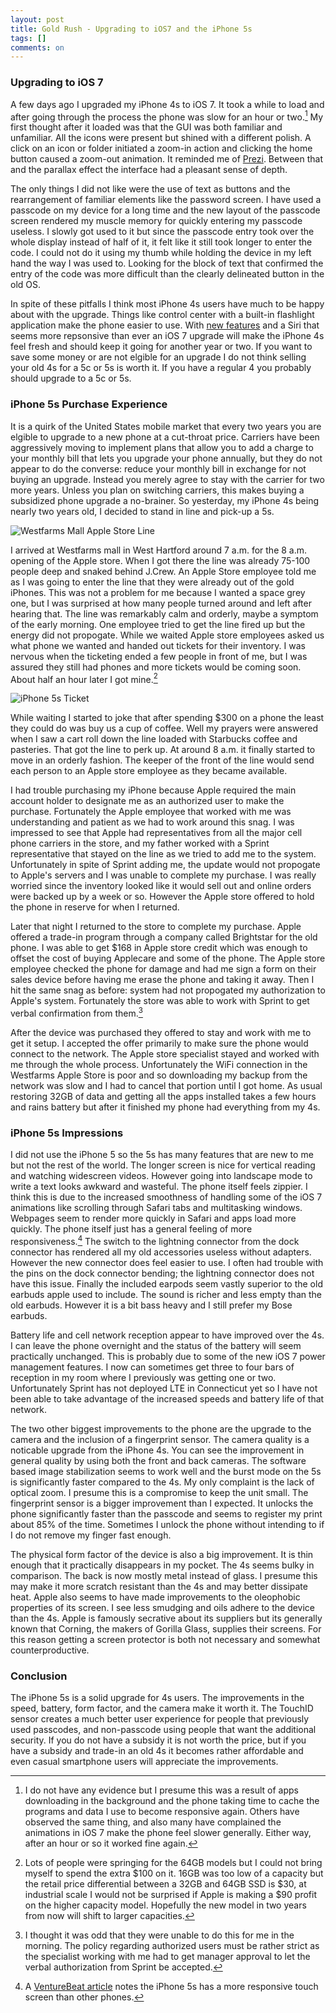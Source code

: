 ```yaml
---
layout: post
title: Gold Rush - Upgrading to iOS7 and the iPhone 5s
tags: []
comments: on
---
```

### Upgrading to iOS 7

A few days ago I upgraded my iPhone 4s to iOS 7. It took a while to load and after going through the process the phone was slow for an hour or two.[^1] My first thought after it loaded was that the GUI was both familiar and unfamiliar. All the icons were present but shined with a different polish. A click on an icon or folder initiated a zoom-in action and clicking the home button caused a zoom-out animation. It reminded me of [Prezi](http://www.prezi.com). Between that and the parallax effect the interface had a pleasant sense of depth. 

The only things I did not like were the use of text as buttons and the rearrangement of familiar elements like the password screen. I have used a passcode on my device for a long time and the new layout of the passcode screen rendered my muscle memory for quickly entering my passcode useless. I slowly got used to it but since the passcode entry took over the whole display instead of half of it, it felt like it still took longer to enter the code. I could not do it using my thumb while holding the device in my left hand the way I was used to. Looking for the block of text that confirmed the entry of the code was more difficult than the clearly delineated button in the old OS. 

In spite of these pitfalls I think most iPhone 4s users have much to be happy about with the upgrade. Things like control center with a built-in flashlight application make the phone easier to use. With [new features](http://www.apple.com/ios/whats-new/) and a Siri that seems more repsonsive than ever an iOS 7 upgrade will make the iPhone 4s feel fresh and should keep it going for another year or two. If you want to save some money or are not elgible for an upgrade I do not think selling your old 4s for a 5c or 5s is worth it. If you have a regular 4 you probably should upgrade to a 5c or 5s.

### iPhone 5s Purchase Experience

It is a quirk of the United States mobile market that every two years you are elgible to upgrade to a new phone at a cut-throat price. Carriers have been aggressively moving to implement plans that allow you to add a charge to your monthly bill that lets you upgrade your phone annually, but they do not appear to do the converse: reduce your monthly bill in exchange for not buying an upgrade. Instead you merely agree to stay with the carrier for two more years. Unless you plan on switching carriers, this makes buying a subsidized phone upgrade a no-brainer. So yesterday, my iPhone 4s being nearly two years old, I decided to stand in line and pick-up a 5s.

![Westfarms Mall Apple Store Line](/images/westfarms_iphone5s_line.jpg)

I arrived at Westfarms mall in West Hartford around 7 a.m. for the 8 a.m. opening of the Apple store. When I got there the line was already 75-100 people deep and snaked behind J.Crew. An Apple Store employee told me as I was going to enter the line that they were already out of the gold iPhones. This was not a problem for me because I wanted a space grey one, but I was surprised at how many people turned around and left after hearing that. The line was remarkably calm and orderly, maybe a symptom of the early morning. One employee tried to get the line fired up but the energy did not propogate. While we waited Apple store employees asked us what phone we wanted and handed out tickets for their inventory. I was nervous when the ticketing ended a few people in front of me, but I was assured they still had phones and more tickets would be coming soon. About half an hour later I got mine.[^2]

![iPhone 5s Ticket](/images/iphone_5s_ticket.jpg)

While waiting I started to joke that after spending $300 on a phone the least they could do was buy us a cup of coffee. Well my prayers were answered when I saw a cart roll down the line loaded with Starbucks coffee and pasteries. That got the line to perk up. At around 8 a.m. it finally started to move in an orderly fashion. The keeper of the front of the line would send each person to an Apple store employee as they became available. 

I had trouble purchasing my iPhone because Apple required the main account holder to designate me as an authorized user to make the purchase. Fortunately the Apple employee that worked with me was understanding and patient as we had to work around this snag. I was impressed to see that Apple had representatives from all the major cell phone carriers in the store, and my father worked with a Sprint representative that stayed on the line as we tried to add me to the system. Unfortunately in spite of Sprint adding me, the update would not propogate to Apple's servers and I was unable to complete my purchase. I was really worried since the inventory looked like it would sell out and online orders were backed up by a week or so. However the Apple store offered to hold the phone in reserve for when I returned.

Later that night I returned to the store to complete my purchase. Apple offered a trade-in program through a company called Brightstar for the old phone. I was able to get $168 in Apple store credit which was enough to offset the cost of buying Applecare and some of the phone. The Apple store employee checked the phone for damage and had me sign a form on their sales device before having me erase the phone and taking it away. Then I hit the same snag as before: system had not propogated my authorization to Apple's system. Fortunately the store was able to work with Sprint to get verbal confirmation from them.[^3]

After the device was purchased they offered to stay and work with me to get it setup. I accepted the offer primarily to make sure the phone would connect to the network. The Apple store specialist stayed and worked with me through the whole process. Unfortunately the WiFi connection in the Westfarms Apple Store is poor and so downloading my backup from the network was slow and I had to cancel that portion until I got home. As usual restoring 32GB of data and getting all the apps installed takes a few hours and rains battery but after it finished my phone had everything from my 4s.

### iPhone 5s Impressions

I did not use the iPhone 5 so the 5s has many features that are new to me but not the rest of the world. The longer screen is nice for vertical reading and watching widescreen videos. However going into landscape mode to write a text looks awkward and wasteful. The phone itself feels zippier. I think this is due to the increased smoothness of handling some of the iOS 7 animations like scrolling through Safari tabs and multitasking windows. Webpages seem to render more quickly in Safari and apps load more quickly. The phone itself just has a general feeling of more responsiveness.[^4] The switch to the lightning connector from the dock connector has rendered all my old accessories useless without adapters. However the new connector does feel easier to use. I often had trouble with the pins on the dock connector bending; the lightning connector does not have this issue. Finally the included earpods seem vastly superior to the old earbuds apple used to include. The sound is richer and less empty than the old earbuds. However it is a bit bass heavy and I still prefer my Bose earbuds.

Battery life and cell network reception appear to have improved over the 4s. I can leave the phone overnight and the status of the battery will seem practically unchanged. This is probably due to some of the new iOS 7 power management features. I now can sometimes get three to four bars of reception in my room where I previously was getting one or two. Unfortunately Sprint has not deployed LTE in Connecticut yet so I have not been able to take advantage of the increased speeds and battery life of that network.

The two other biggest improvements to the phone are the upgrade to the camera and the inclusion of a fingerprint sensor. The camera quality is a noticable upgrade from the iPhone 4s. You can see the improvement in general quality by using both the front and back cameras. The software based image stabilization seems to work well and the burst mode on the 5s is significantly faster compared to the 4s. My only complaint is the lack of optical zoom. I presume this is a compromise to keep the unit small. The fingerprint sensor is a bigger improvement than I expected. It unlocks the phone significantly faster than the passcode and seems to register my print about 85% of the time. Sometimes I unlock the phone without intending to if I do not remove my finger fast enough. 

The physical form factor of the device is also a big improvement. It is thin enough that it practically disappears in my pocket. The 4s seems bulky in comparison. The back is now mostly metal instead of glass. I presume this may make it more scratch resistant than the 4s and may better dissipate heat. Apple also seems to have made improvements to the oleophobic properties of its screen. I see less smudging and oils adhere to the device than the 4s. Apple is famously secrative about its suppliers but its generally known that Corning, the makers of Gorilla Glass, supplies their screens. For this reason getting a screen protector is both not necessary and somewhat counterproductive.

### Conclusion

The iPhone 5s is a solid upgrade for 4s users. The improvements in the speed, battery, form factor, and the camera make it worth it. The TouchID sensor creates a much better user experience for people that previously used passcodes, and non-passcode using people that want the additional security. If you do not have a subsidy it is not worth the price, but if you have a subsidy and trade-in an old 4s it becomes rather affordable and even casual smartphone users will appreciate the improvements. 

[^1]: I do not have any evidence but I presume this was a result of apps downloading in the background and the phone taking time to cache the programs and data I use to become responsive again. Others have observed the same thing, and also many have complained the animations in iOS 7 make the phone feel slower generally. Either way, after an hour or so it worked fine again.

[^2]: Lots of people were springing for the 64GB models but I could not bring myself to spend the extra $100 on it. 16GB was too low of a capacity but the retail price differential between a 32GB and 64GB SSD is $30, at industrial scale I would not be surprised if Apple is making a $90 profit on the higher capacity model. Hopefully the new model in two years from now will shift to larger capacities.

[^3]: I thought it was odd that they were unable to do this for me in the morning. The policy regarding authorized users must be rather strict as the specialist working with me had to get manager approval to let the verbal authorization from Sprint be accepted.

[^4]: A [VentureBeat article](http://venturebeat.com/2013/09/19/apples-iphone-5-touchscreen-is-2-5-times-faster-than-android-devices/) notes the iPhone 5s has a more responsive touch screen than other phones.